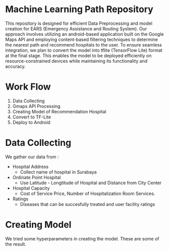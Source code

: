 # Machine Learning Path Repository 
This repository is designed for efficient Data Preprocessing and model creation for EARS (Emergency Assistance and Routing System). Our approach involves utilizing an android-based application built on the Google Maps API and employing content-based filtering techniques to determine the nearest path and recommend hospitals to the user. To ensure seamless integration, we plan to convert the model into tflite (TensorFlow Lite) format at the final stage. This enables the model to be deployed efficiently on resource-constrained devices while maintaining its functionality and accuracy.
# Work Flow 
1. Data Collecting 
2. Gmaps API Processing
3. Creating Model of Recommendation Hospital 
4. Convert to TF-Lite
5. Deploy to Android 
# Data Collecting 
We gather our data from :
- Hospital Address
   - Collect name of hospital in Surabaya 
- Ordinate Point Hospital
   - Use Latitude - Longtitude of Hospital and Distance from City Center
- Hospital Capacity
   - Cost of Service Price, Number of Hospitalization Room Services.
- Ratings 
   - Diseases that can be succesfully treated and user facility ratings 
# Creating Model 
We tried some hyperparameters in creating the model. These are some of the result.
